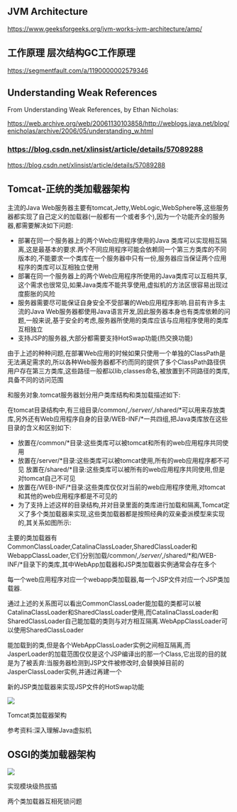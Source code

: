
## JVM Architecture
https://www.geeksforgeeks.org/jvm-works-jvm-architecture/amp/

## 工作原理 层次结构GC工作原理
https://segmentfault.com/a/1190000002579346

## Understanding Weak References

From Understanding Weak References, by Ethan Nicholas:

https://web.archive.org/web/20061130103858/http://weblogs.java.net/blog/enicholas/archive/2006/05/understanding_w.html


### https://blog.csdn.net/xlinsist/article/details/57089288

https://blog.csdn.net/xlinsist/article/details/57089288




## Tomcat-正统的类加载器架构

主流的Java Web服务器主要有tomcat,Jetty,WebLogic,WebSphere等,这些服务器都实现了自己定义的加载器(一般都有一个或者多个),因为一个功能齐全的服务器,都需要解决如下问题:

 - 部署在同一个服务器上的两个Web应用程序使用的Java 类库可以实现相互隔离,这是最基本的要求.两个不同应用程序可能会依赖同一个第三方类库的不同版本的,不能要求一个类库在一个服务器中只有一份,服务器应当保证两个应用程序的类库可以互相独立使用
 - 部署在同一个服务器上的两个Web应用程序所使用的Java类库可以互相共享,这个需求也很常见,如果Java类库不能共享使用,虚拟机的方法区很容易出现过度膨胀的风险
 - 服务器需要尽可能保证自身安全不受部署的Web应用程序影响.目前有许多主流的Java Web服务器都使用Java语言开发,因此服务器本身也有类库依赖的问题,一般来说,基于安全的考虑,服务器所使用的类库应该与应用程序使用的类库互相独立
 - 支持JSP的服务器,大部分都需要支持HotSwap功能(热交换功能)

由于上述的种种问题,在部署Web应用的时候如果只使用一个单独的ClassPath是无法满足需求的,所以各种Web服务器都不约而同的提供了多个ClassPath路径供用户存在第三方类库,这些路径一般都以lib,classes命名,被放置到不同路径的类库,具备不同的访问范围

和服务对象.tomcat服务器划分用户类库结构和类加载描述如下:

在tomcat目录结构中,有三组目录/common/*,/server/*,/shared/*可以用来存放类库,另外还有Web应用程序自身的目录/WEB-INF/*一共四组,把Java类库放在这些目录的含义和区别如下:

 - 放置在/common/*目录:这些类库可以被tomcat和所有的web应用程序共同使用
 - 放置在/server/*目录:这些类库可以被tomcat使用,所有的web应用程序都不可见
  放置在/shared/*目录:这些类库可以被所有的web应用程序共同使用,但是对tomcat自己不可见
 - 放置在/WEB-INF/*目录:这些类库仅仅对当前的web应用程序使用,对tomcat和其他的web应用程序都是不可见的
 - 为了支持上述这样的目录结构,并对目录里面的类库进行加载和隔离,Tomcat定义了多个类加载器来实现,这些类加载器都是按照经典的双亲委派模型来实现的,其关系如图所示:



主要的类加载器有CommonClassLoader,CatalinaClassLoader,SharedClassLoader和WebappClassLoader,它们分别加载/common/*,/server/*,/shared/*和/WEB-INF/*目录下的类库,其中WebApp加载器和JSP类加载器实例通常会存在多个

每一个web应用程序对应一个webapp类加载器,每一个JSP文件对应一个JSP类加载器.


通过上述的关系图可以看出CommonClassLoader能加载的类都可以被CatalinaClassLoader和SharedClassLoader使用,而CatalinaClassLoader和SharedClassLoader自己能加载的类则与对方相互隔离.WebAppClassLoader可以使用SharedClassLoader

能加载到的类,但是各个WebAppClassLoader实例之间相互隔离,而JasperLoader的加载范围仅仅是这个JSP编译出的那一个Class,它出现的目的就是为了被丢弃:当服务器检测到JSP文件被修改时,会替换掉目前的JasperClassLoader实例,并通过再建一个

新的JSP类加载器来实现JSP文件的HotSwap功能

![](https://images2018.cnblogs.com/blog/137084/201805/137084-20180526104342525-959933190.png)

Tomcat类加载器架构


参考资料:深入理解Java虚拟机

## OSGI的类加载器架构

![](https://img-blog.csdn.net/20140528145442187)

实现模块级热拔插

两个类加载器互相死锁问题



